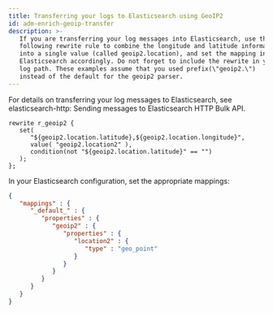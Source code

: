 ```yaml
---
title: Transferring your logs to Elasticsearch using GeoIP2
id: adm-enrich-geoip-transfer
description: >-
   If you are transferring your log messages into Elasticsearch, use the
   following rewrite rule to combine the longitude and latitude information
   into a single value (called geoip2.location), and set the mapping in
   Elasticsearch accordingly. Do not forget to include the rewrite in your
   log path. These examples assume that you used prefix(\"geoip2.\")
   instead of the default for the geoip2 parser. 
---
```


For details on
transferring your log messages to Elasticsearch, see
elasticsearch-http: Sending messages to Elasticsearch HTTP Bulk API.

```config
rewrite r_geoip2 {
   set(
      "${geoip2.location.latitude},${geoip2.location.longitude}",
      value( "geoip2.location2" ),
      condition(not "${geoip2.location.latitude}" == "")
   );
};
```

In your Elasticsearch configuration, set the appropriate mappings:

```json
{
   "mappings" : {
      "_default_" : {
         "properties" : {
            "geoip2" : {
               "properties" : {
                  "location2" : {
                     "type" : "geo_point"
                  }
               }
            }
         }
      }
   }
}
```
